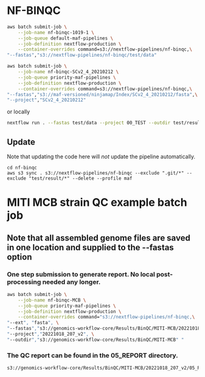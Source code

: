 NF-BINQC
====================

```bash
aws batch submit-job \
    --job-name nf-binqc-1019-1 \
    --job-queue default-maf-pipelines \
    --job-definition nextflow-production \
    --container-overrides command=s3://nextflow-pipelines/nf-binqc,\
"--fastas","s3://nextflow-pipelines/nf-binqc/test/data"
```

```bash
aws batch submit-job \
    --job-name nf-binqc-SCv2_4_20210212 \
    --job-queue priority-maf-pipelines \
    --job-definition nextflow-production \
    --container-overrides command=s3://nextflow-pipelines/nf-binqc,\
"--fastas","s3://maf-versioned/ninjamap/Index/SCv2_4_20210212/fasta",\
"--project","SCv2_4_20210212"
```

or locally

```bash
nextflow run . --fastas test/data --project 00_TEST --outdir test/result/
```

## Update

Note that updating the code here will *not* update the pipeline automatically.

```{bash}
cd nf-binqc
aws s3 sync . s3://nextflow-pipelines/nf-binqc --exclude ".git/*" --exclude "test/result/*" --delete --profile maf
```

# MITI MCB strain QC example batch job
## Note that all assembled genome files are saved in one location and supplied to the --fastas option
### One step submission to generate report. No local post-processing needed any longer.

```bash
aws batch submit-job \
    --job-name nf-binqc-MCB \
    --job-queue priority-maf-pipelines \
    --job-definition nextflow-production \
    --container-overrides command="s3://nextflow-pipelines/nf-binqc,\
"--ext", "fasta", \
"--fastas","s3://genomics-workflow-core/Results/BinQC/MITI-MCB/20221018/fasta",\
"--project","20221018_207_v2", \
"--outdir","s3://genomics-workflow-core/Results/BinQC/MITI-MCB" "
```


### The QC report can be found in the 05_REPORT directory.
```bash
s3://genomics-workflow-core/Results/BinQC/MITI-MCB/20221018_207_v2/05_REPORT/20221018_207_v2.report.csv
```
